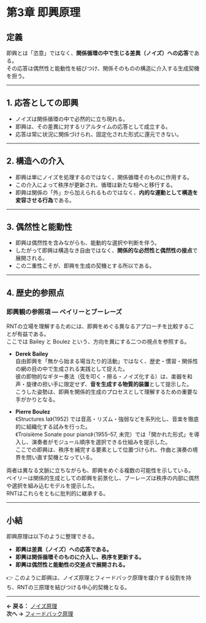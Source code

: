 # 第3章 即興原理

## 定義
即興とは「恣意」ではなく、**関係循環の中で生じる差異（ノイズ）への応答**である。  
その応答は偶然性と能動性を結びつけ、関係そのものの構造に介入する生成契機を担う。  

---

## 1. 応答としての即興
- ノイズは関係循環の中で必然的に立ち現れる。  
- 即興は、その差異に対するリアルタイムの応答として成立する。  
- 応答は常に状況に関係づけられ、固定化された形式に還元できない。  

---

## 2. 構造への介入
- 即興は単にノイズを処理するのではなく、関係循環そのものに作用する。  
- この介入によって秩序が更新され、循環は新たな相へと移行する。  
- 即興は関係の「外」から加えられるものではなく、**内的な運動として構造を変容させる行為**である。  

---

## 3. 偶然性と能動性
- 即興は偶然性を含みながらも、能動的な選択や判断を伴う。  
- したがって即興は構造なき自由ではなく、**関係的な必然性と偶然性の接点**で展開される。  
- この二重性こそが、即興を生成の契機とする所以である。  

---

## 4. 歴史的参照点

### 即興観の参照項 — ベイリーとブーレーズ

RNTの立場を理解するためには、即興をめぐる異なるアプローチを比較することが有益である。  
ここでは Bailey と Boulez という、方向を異にする二つの視点を参照する。

- **Derek Bailey**  
  自由即興を「無から始まる場当たり的活動」ではなく、歴史・慣習・関係性の網の目の中で生成される実践として捉えた。  
  彼の即物的なギター奏法（弦を叩く・擦る・ノイズ化する）は、楽器を和声・旋律の担い手に限定せず、**音を生成する物質的装置**として提示した。  
  こうした姿勢は、即興を関係的生成のプロセスとして理解するための重要な手がかりとなる。

- **Pierre Boulez**  
  《Structures Ia》(1952) では音高・リズム・強弱などを系列化し、音楽を徹底的に組織化する試みを行った。  
  《Troisième Sonate pour piano》（1955–57, 未完）では「開かれた形式」を導入し、演奏者がモジュール順序を選択できる仕組みを提示した。  
  ここでの即興は、秩序を補完する要素として位置づけられ、作曲と演奏の境界を問い直す契機となっている。  

両者は異なる文脈に立ちながらも、即興をめぐる複数の可能性を示している。  
ベイリーは関係的生成としての即興を前景化し、ブーレーズは秩序の内部に偶然や選択を組み込むモデルを提示した。  
RNTはこれらをともに批判的に継承する。

---

## 小結
即興原理は以下のように整理できる。  

- **即興は差異（ノイズ）への応答である。**  
- **即興は関係循環そのものに介入し、秩序を更新する。**  
- **即興は偶然性と能動性の交差点で展開される。**  

👉 このように即興は、ノイズ原理とフィードバック原理を媒介する役割を持ち、RNTの三原理を結びつける中心的契機となる。  

---  
**← 戻る：** [ノイズ原理](02-noise-principle.md)  
**次へ →** [フィードバック原理](04-feedback-principle.md)
